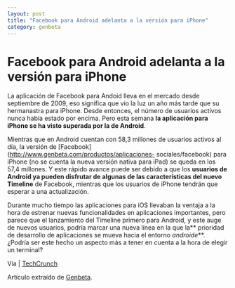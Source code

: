 ```yaml
---
layout: post
title: "Facebook para Android adelanta a la versión para iPhone"
category: genbeta
---
```


# Facebook para Android adelanta a la versión para iPhone

La aplicación de Facebook para Andoid lleva en el mercado desde septiembre de
2009, eso significa que vio la luz un año más tarde que su hermanastra para
iPhone. Desde entonces, el número de usuarios activos nunca había estado por
encima. Pero esta semana **la aplicación para iPhone se ha visto superada por
la de Android**.

Mientras que en Android cuentan con 58,3 millones de usuarios activos al día,
la versión de [Facebook](http://www.genbeta.com/productos/aplicaciones-
sociales/facebook) para iPhone (no se cuenta la nueva versión nativa para
iPad) se queda en los 57,4 millones. Y este rápido avance puede ser debido a
que los **usuarios de Android ya pueden disfrutar de algunas de las
características del nuevo Timeline** de Facebook, mientras que los usuarios de
iPhone tendrán que esperar a una actualización.

Durante mucho tiempo las aplicaciones para iOS llevaban la ventaja a la hora
de estrenar nuevas funcionalidades en aplicaciones importantes, pero parece
que el lanzamiento del Timeline primero para Android, y este auge de nuevos
usuarios, podría marcar una nueva línea en la que la** prioridad de desarrollo
de aplicaciones se mueva hacia el entorno _androide_**. ¿Podría ser este hecho
un aspecto más a tener en cuenta a la hora de elegir un terminal?

Vía | [TechCrunch](http://techcrunch.com/2011/12/17/facebook-android-iphone)

Artículo extraído de [Genbeta](http://www.genbeta.com).